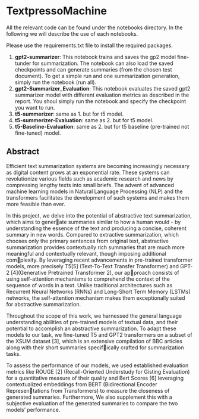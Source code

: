 # TextpressoMachine
All the relevant code can be found under the notebooks directory. In the following we will describe the use of each notebooks.

Please use the requirements.txt file to install the required packages.

1. **gpt2-summarizer**: This notebook trains and saves the gp2 model fine-tunder for summarization. The notebook can also load the saved checkpoints and can generate summaries (from the chosen test document). To get a simple run and one summarization generation, simply run the notebook (run all). 
2. **gpt2-Summarizer_Evaluation**: This notebook evaluates the saved gpt2 summarizer model with different evaluation metrics as described in the report. You shoul simply run the notebook and specify the checkpoint you want to run.
3. **t5-summerizer**: same as 1. but for t5 model.
4. **t5-summerizer-Evaluation**: same as 2. but for t5 model.
5. **t5-Baseline-Evaluation**: same as 2. but for t5 baseline (pre-trained not fine-tuned) model.

## Abstract
Efficient text summarization systems are becoming increasingly necessary as digital content grows at
an exponential rate. These systems can revolutionize various fields such as academic research and news
by compressing lengthy texts into small briefs. The advent of advanced machine learning models in
Natural Language Processing (NLP) and the transformers facilitates the development of such systems
and makes them more feasible than ever.

In this project, we delve into the potential of abstractive text summarization, which aims to generate summaries similar to how a human would - by understanding the essence of the text and producing
a concise, coherent summary in new words. Compared to extractive summarization, which chooses
only the primary sentences from original text, abstractive summarization provides contextually rich
summaries that are much more meaningful and contextually relevant, though imposing additional complexity. By leveraging recent advancements in pre-trained transformer models, more precisely T5[5]
(Text-To-Text Transfer Transformer) and GPT-2 [4](Generative Pretrained Transformer 2), our approach consists of using self-attention mechanisms to comprehend the context of the sequence of words
in a text. Unlike traditional architectures such as Recurrent Neural Networks (RNNs) and Long-Short
Term Memory (LSTMs) networks, the self-attention mechanism makes them exceptionally suited for
abstractive summarization.

Throughout the scope of this work, we harnessed the general language understanding abilities of
pre-trained models of textual data, and their potential to accomplish an abstractive summarization.
To adapt these models to our task, we fine-tuned T5 and GPT2 transformers on a subset of the XSUM
dataset [3], which is an extensive compilation of BBC articles along with their short summaries specifically crafted for summarization tasks.

To assess the performance of our models, we used established evaluation metrics like ROUGE [2]
(Recall-Oriented Understudy for Gisting Evaluation) for a quantitative measure of their quality and
Bert Scores [6] leveraging contextualized embeddings from BERT (Bidirectional Encoder Representations from Transformers) to measure the closeness of generated summaries. Furthermore, We also
supplement this with a subjective evaluation of the generated summaries to compare the two models’
performance.
